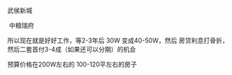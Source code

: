 武侯新城

​	中粮瑞府













所以现在就是好好工作，等2-3年后 30W 变成40-50W，然后 房贷利息打骨折，然后二套首付3-4成（如果还可以分期）的机会

预算价格在200W左右的 100-120平左右的房子

